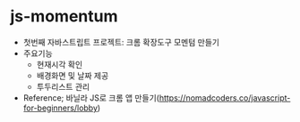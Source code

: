 # js-momentum
- 첫번째 자바스트립트 프로젝트: 크롬 확장도구 모멘텀 만들기
- 주요기능
    - 현재시각 확인
    - 배경화면 및 날짜 제공
    - 투두리스트 관리 
- Reference; 바닐라 JS로 크롬 앱 만들기(https://nomadcoders.co/javascript-for-beginners/lobby)
